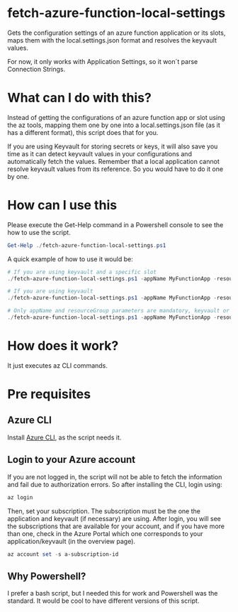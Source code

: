 # fetch-azure-function-local-settings

Gets the configuration settings of an azure function application or its slots, maps them with the local.settings.json format and resolves the keyvault values.

For now, it only works with Application Settings, so it won´t parse Connection Strings.

# What can I do with this?

Instead of getting the configurations of an azure function app or slot using the az tools, mapping them one by one into a local.settings.json file (as it has a different format), this script does that for you.

If you are using Keyvault for storing secrets or keys, it will also save you time as it can detect keyvault values in your configurations and automatically fetch the values. Remember that a local application cannot resolve keyvault values from its reference. So you would have to do it one by one.

# How can I use this

Please execute the Get-Help command in a Powershell console to see the how to use the script.
```powershell
Get-Help ./fetch-azure-function-local-settings.ps1
```

A quick example of how to use it would be:
```powershell
# If you are using keyvault and a specific slot
./fetch-azure-function-local-settings.ps1 -appName MyFunctionApp -resourceGroup AppResourceGroup -keyVaultName MyKeyvault -slotName SampleSlotName

# If you are using keyvault
./fetch-azure-function-local-settings.ps1 -appName MyFunctionApp -resourceGroup AppResourceGroup -keyVaultName MyKeyvault

# Only appName and resourceGroup parameters are mandatory, keyvault or slot are needed in case you need them.
./fetch-azure-function-local-settings.ps1 -appName MyFunctionApp -resourceGroup AppResourceGroup
```

# How does it work?

It just executes az CLI commands.

# Pre requisites

## Azure CLI

Install [Azure CLI](https://docs.microsoft.com/en-us/cli/azure/install-azure-cli), as the script needs it.

## Login to your Azure account

If you are not logged in, the script will not be able to fetch the information and fail due to authorization errors. So after installing the CLI, login using:
```powershell
az login
```
Then, set your subscription. The subscription must be the one the application and keyvault (if necessary) are using. After login, you will see the subscriptions that are available for your account, and if you have more than one, check in the Azure Portal which one corresponds to your application/keyvault (in the overview page).
```powershell
az account set -s a-subscription-id
```

## Why Powershell?

I prefer a bash script, but I needed this for work and Powershell was the standard. It would be cool to have different versions of this script.
